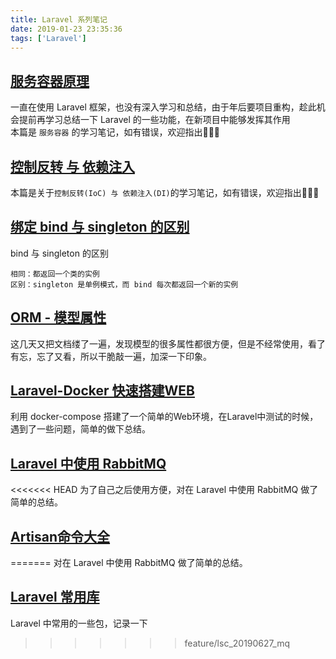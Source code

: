 ```yaml
---
title: Laravel 系列笔记
date: 2019-01-23 23:35:36
tags: ['Laravel']
---
```

## [服务容器原理](/laravel/provider-base.html)
一直在使用 Laravel 框架，也没有深入学习和总结，由于年后要项目重构，趁此机会提前再学习总结一下 Laravel 的一些功能，在新项目中能够发挥其作用  
本篇是 `服务容器` 的学习笔记，如有错误，欢迎指出👏👏👏

<!-- ## [服务容器绑定](/laravel/binding.html)
本文是依赖注入（Depeendency Injection）系列教程的第 5 篇文章，本系列教程主要讲解如何使用 PHP 实现一个轻量级服务容器，教程包括： -->

## [控制反转 与 依赖注入](/laravel/ioc.html)
本篇是关于`控制反转(IoC) 与 依赖注入(DI)`的学习笔记，如有错误，欢迎指出👏👏👏

## [绑定 bind 与 singleton 的区别](/laravel/bind-singleton.html)
bind 与 singleton 的区别

    相同：都返回一个类的实例  
    区别：singleton 是单例模式，而 bind 每次都返回一个新的实例

## [ORM - 模型属性](/laravel/model-attribute.html)
这几天又把文档缕了一遍，发现模型的很多属性都很方便，但是不经常使用，看了有忘，忘了又看，所以干脆敲一遍，加深一下印象。

## [Laravel-Docker 快速搭建WEB](/laravel/laravel-docker.html)
利用 docker-compose 搭建了一个简单的Web环境，在Laravel中测试的时候，遇到了一些问题，简单的做下总结。

## [Laravel 中使用 RabbitMQ](/laravel/laravel-rabbitmq.html)
<<<<<<< HEAD
为了自己之后使用方便，对在 Laravel 中使用 RabbitMQ 做了简单的总结。

## [Artisan命令大全](/laravel/laravel-artisan.html)
=======
对在 Laravel 中使用 RabbitMQ 做了简单的总结。

## [Laravel 常用库](/laravel/tools.html)
Laravel 中常用的一些包，记录一下
>>>>>>> feature/lsc_20190627_mq

